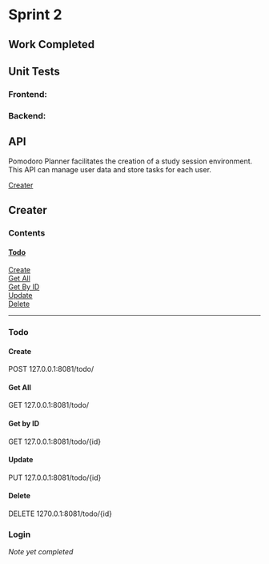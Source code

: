 # Sprint 2

## Work Completed

## Unit Tests

### Frontend:

### Backend:

## API
Pomodoro Planner facilitates the creation of a study session environment. This API can manage user data and store tasks for each user. 


[Creater](#creater)  
<a name="creater"/>
## Creater

### Contents  
#### [Todo](#todo-1)
[Create](#create)  <br>
[Get All](#get-all)  <br>
[Get By ID](#get-by-id)  <br>
[Update](#update)  <br>
[Delete](#delete)  <br>

---

### Todo
#### Create
POST 127.0.0.1:8081/todo/
#### Get All
GET 127.0.0.1:8081/todo/
#### Get by ID
GET 127.0.0.1:8081/todo/{id}
#### Update
PUT 127.0.0.1:8081/todo/{id}
#### Delete
DELETE 1270.0.1:8081/todo/{id}
### Login
*Note yet completed*
